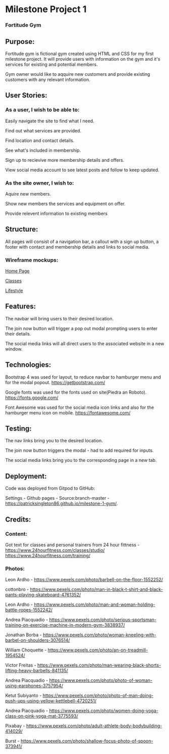 # Milestone Project 1

### Fortitude Gym

## Purpose:

Fortitude gym is fictional gym created using HTML and CSS for my first milestone project. It will provide users with information on the gym and it's services for existing and potential members.

Gym owner would like to aqquire new customers and provide existing customers with any relevant information.

## User Stories:

### As a user, I wish to be able to: 

Easily navigate the site to find what I need.

Find out what services are provided.

Find location and contact details.

See what's included in membership.

Sign up to recievive more membership details and offers.

View social media account to see latest posts and follow to keep updated.

### As the site owner, I wish to:

Aquire new members.

Show new members the services and equipment on offer.

Provide relevent information to existing members

## Structure:

All pages will consist of a navigation bar, a callout with a sign up button, a footer with contact and membership details and links to social media.

### Wireframe mockups:

[Home Page](assets/wireframes/home.pdf)

[Classes](assets/wireframes/classes.pdf)

[Lifestyle](assets/wireframes/lifestyle.pdf)

## Features:

The navbar will bring users to their desired location.

The join now button will trigger a pop out modal prompting users to enter their details.

The social media links will all direct users to the associated website in a new window. 

## Technologies:

Bootstrap 4 was used for layout, to reduce navbar to hamburger menu and for the modal popout. https://getbootstrap.com/

Google fonts was used for the fonts used on site(Piedra an Roboto). https://fonts.google.com/

Font Awesome was used for the social media icon links and also for the hamburger menu icon on mobile. https://fontawesome.com/

## Testing:

The nav links bring you to the desired location.

The join now button triggers the modal - had to add required for inputs.

The social media links bring you to the corresponding page in a new tab.

## Deployment:

Code was deployed from Gitpod to GitHub:

Settings - Github pages - Source:branch-master - https://patricksingleton86.github.io/milestone-1-gym/.

## Credits:

### Content:
Got text for classes and personal trainers from 24 hour fittness - https://www.24hourfitness.com/classes/studio/ https://www.24hourfitness.com/training/ 

### Photos:

Leon Ardho - https://www.pexels.com/photo/barbell-on-the-floor-1552252/

cottonbro - https://www.pexels.com/photo/man-in-black-t-shirt-and-black-pants-playing-skateboard-4761352/

Leon Ardho - https://www.pexels.com/photo/man-and-woman-holding-battle-ropes-1552242/

Andrea Piacquadio - https://www.pexels.com/photo/serious-sportsman-training-on-exercise-machine-in-modern-gym-3838937/

Jonathan Borba - https://www.pexels.com/photo/woman-kneeling-with-barbel-on-shoulders-3076514/

William Choquette - https://www.pexels.com/photo/an-on-treadmill-1954524/

Victor Freitas - https://www.pexels.com/photo/man-wearing-black-shorts-lifting-heavy-barbells-841135/

Andrea Piacquadio - https://www.pexels.com/photo/photo-of-woman-using-earphones-3757954/

Ketut Subiyanto - https://www.pexels.com/photo/photo-of-man-doing-push-ups-using-yellow-kettlebell-4720251/

Andrea Piacquadio - https://www.pexels.com/photo/women-doing-yoga-class-on-pink-yoga-mat-3775593/

Pixabay - https://www.pexels.com/photo/adult-athlete-body-bodybuilding-414029/

Burst - https://www.pexels.com/photo/shallow-focus-photo-of-spoon-373941/